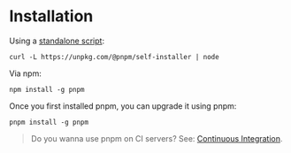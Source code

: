 # Installation

Using a [standalone script](https://github.com/pnpm/pnpm/blob/master/.scripts/self-installer/README.md):

```
curl -L https://unpkg.com/@pnpm/self-installer | node
```

Via npm:

```
npm install -g pnpm
```

Once you first installed pnpm, you can upgrade it using pnpm:

```
pnpm install -g pnpm
```

> Do you wanna use pnpm on CI servers? See: [Continuous Integration](recipes/continuous-integration.md).
